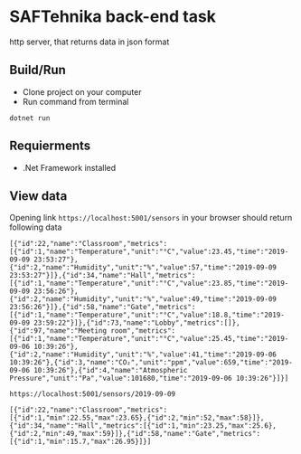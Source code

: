 # SAFTehnika back-end task
http server, that returns data in json format
## Build/Run
* Clone project on your computer
* Run command from terminal 
```
dotnet run
```
## Requierments
* .Net Framework installed
## View data
Opening link `https://localhost:5001/sensors` in your browser should return following data

```
[{"id":22,"name":"Classroom","metrics":[{"id":1,"name":"Temperature","unit":"°C","value":23.45,"time":"2019-09-09 23:53:27"},{"id":2,"name":"Humidity","unit":"%","value":57,"time":"2019-09-09 23:53:27"}]},{"id":34,"name":"Hall","metrics":[{"id":1,"name":"Temperature","unit":"°C","value":23.85,"time":"2019-09-09 23:56:26"},{"id":2,"name":"Humidity","unit":"%","value":49,"time":"2019-09-09 23:56:26"}]},{"id":58,"name":"Gate","metrics":[{"id":1,"name":"Temperature","unit":"°C","value":18.8,"time":"2019-09-09 23:59:22"}]},{"id":73,"name":"Lobby","metrics":[]},{"id":97,"name":"Meeting room","metrics":[{"id":1,"name":"Temperature","unit":"°C","value":25.45,"time":"2019-09-06 10:39:26"},{"id":2,"name":"Humidity","unit":"%","value":41,"time":"2019-09-06 10:39:26"},{"id":3,"name":"CO₂","unit":"ppm","value":659,"time":"2019-09-06 10:39:26"},{"id":4,"name":"Atmospheric Pressure","unit":"Pa","value":101680,"time":"2019-09-06 10:39:26"}]}]
```


`https://localhost:5001/sensors/2019-09-09` 
```
[{"id":22,"name":"Classroom","metrics":[{"id":1,"min":22.55,"max":23.65},{"id":2,"min":52,"max":58}]},{"id":34,"name":"Hall","metrics":[{"id":1,"min":23.25,"max":25.6},{"id":2,"min":49,"max":59}]},{"id":58,"name":"Gate","metrics":[{"id":1,"min":15.7,"max":26.95}]}]
```
